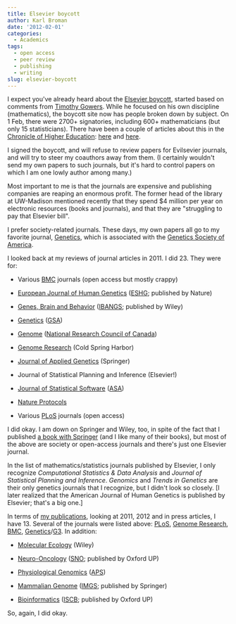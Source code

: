 ```yaml
---
title: Elsevier boycott
author: Karl Broman
date: '2012-02-01'
categories:
  - Academics
tags:
  - open access
  - peer review
  - publishing
  - writing
slug: elsevier-boycott
---
```


I expect you've already heard about the [Elsevier boycott](http://thecostofknowledge.com), started based on comments from [Timothy Gowers](http://gowers.wordpress.com/2012/01/21/elsevier-my-part-in-its-downfall/).  While he focused on his own discipline (mathematics), the boycott site now has people broken down by subject.  On 1 Feb, there were 2700+ signatories, including 600+ mathematicians (but only 15 statisticians).  There have been a couple of articles about this in the [Chronicle of Higher Education](https://chronicle.com/): [here](https://chronicle.com/blogs/wiredcampus/elsevier-publishing-boycott-gathers-steam-among-academics/35216) and [here](https://chronicle.com/article/As-Journal-Boycott-Grows/130600/?sid=wc).

I signed the boycott, and will refuse to review papers for Evilsevier journals, and will try to steer my coauthors away from them.  (I certainly wouldn't send my own papers to such journals, but it's hard to control papers on which I am one lowly author among many.)

Most important to me is that the journals are expensive and publishing companies are reaping an enormous profit.  The former head of the library at UW-Madison mentioned recently that they spend $4 million per year on electronic resources (books and journals), and that they are "struggling to pay that Elsevier bill".

I prefer society-related journals.  These days, my own papers all go to my favorite journal, [Genetics](http://www.genetics.org), which is associated with the [Genetics Society of America](http://www.genetics-gsa.org/).

I looked back at my reviews of journal articles in 2011.  I did 23.  They were for:

  * Various [BMC](https://www.biomedcentral.com) journals (open access but mostly crappy)

  * [European Journal of Human Genetics](https://www.nature.com/ejhg/index.html) ([ESHG](https://www.eshg.org/); published by Nature)

  * [Genes, Brain and Behavior](https://www.wiley.com/bw/journal.asp?ref=1601-1848) ([IBANGS](https://www.ibangs.org/); published by Wiley)

  * [Genetics](http://www.genetics.org) ([GSA](http://www.genetics-gsa.org))

  * [Genome](https://www.nrcresearchpress.com/journal/gen) ([National Research Council of Canada](https://www.nrcresearchpress.com))

  * [Genome Research](https://genome.cshlp.org/) (Cold Spring Harbor)

  * [Journal of Applied Genetics](http://jag.igr.poznan.pl/) (Springer)

  * Journal of Statistical Planning and Inference (Elsevier!)

  * [Journal of Statistical Software](https://www.jstatsoft.org/) ([ASA](https://www.amstat.org))

  * [Nature Protocols](https://www.nature.com/nprot/index.html)

  * Various [PLoS](https://www.plos.org/) journals (open access)

I did okay.  I am down on Springer and Wiley, too, in spite of the fact that I published [a book with Springer](https://rqtl.org/book) (and I like many of their books), but most of the above are society or open-access journals and there's just one Elsevier journal.

In the list of mathematics/statistics journals published by Elsevier, I only recognize _Computational Statistics & Data Analysis_ and _Journal of Statistical Planning and Inference_.  _Genomics_ and _Trends in Genetics_ are their only genetics journals that I recognize, but I didn't look so closely.  [I later realized that the American Journal of Human Genetics is published by Elsevier; that's a big one.]

In terms of [my publications](https://kbroman.org/pubs.html), looking at 2011, 2012 and in press articles, I have 13.  Several of the journals were listed above: [PLoS](https://www.plos.org), [Genome Research](https://genome.cshlp.org/), [BMC](https://www.biomedcentral.com), [Genetics](http://www.genetics.org)/[G3](http://www.g3journal.org/).  In addition:

  * [Molecular Ecology](https://www.wiley.com/bw/journal.asp?ref=0962-1083) (Wiley)

  * [Neuro-Oncology](https://neuro-oncology.oxfordjournals.org/) ([SNO](https://www.soc-neuro-onc.org/); published by Oxford UP)

  * [Physiological Genomics](http://physiolgenomics.physiology.org/) ([APS](https://www.the-aps.org/))

  * [Mammalian Genome](https://www.springer.com/life+sciences/cell+biology/journal/335) ([IMGS](http://imgs.org); published by Springer)

  * [Bioinformatics](https://bioinformatics.oxfordjournals.org/) ([ISCB](https://www.iscb.org/); published by Oxford UP)

So, again, I did okay.
